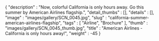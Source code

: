 {
  "description" : "Now, colorful California is only hours away. Go this summer by American Airlines flagship.",
  "detail_thumbs" : [],
  "details" : [],
  "image" : "images/gallery/SCN_0045.jpg",
  "slug" : "california-summer-american-airlines-flagship",
  "tags" : [
              "Airline",
              "Brochure"
            ],
  "thumb" : "images/gallery/SCN_0045_thumb.jpg",
  "title" : "American Airlines - California is only hours away!",
  "weight" : -45
}
